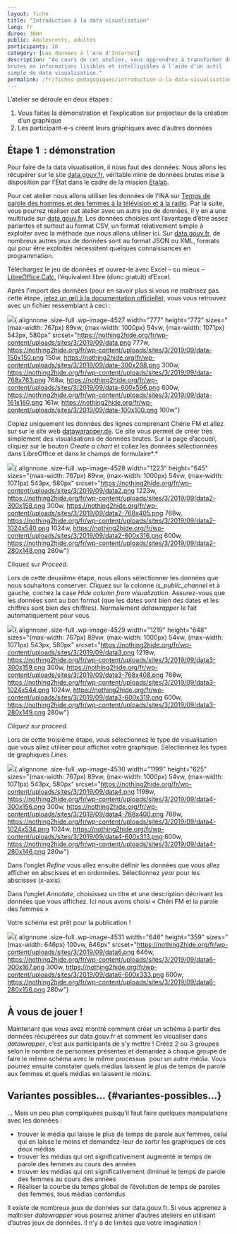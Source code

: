 ```yaml
---
layout: fiche
title: "Introduction à la data visualisation"
lang: fr
duree: 30mn
public: Adolescents, adultes
participants: 10
category: [Les données à l'ère d'Internet]
description: "Au cours de cet atelier, vous apprendrez à transformer des données
brutes en informations lisibles et intelligibles à l’aide d’un outil
simple de data visualisation."
permalink: /fr/fiches-pedagogiques/introduction-a-la-data-visualisation/
---
```



L’atelier se déroule en deux étapes :

1.  Vous faites la démonstration et l’explication sur projecteur de la
    création d’un graphique
2.  Les participant-e-s créent leurs graphiques avec d’autres données

Étape 1  : démonstration
------------------------

Pour faire de la data visualisation, il nous faut des données. Nous
allons les récupérer sur le site
[data.gouv.fr](https://www.data.gouv.fr/fr/), véritable mine de données
brutes mise à disposition par l’État dans le cadre de la mission
[Etalab](https://fr.wikipedia.org/wiki/Etalab).

Pour cet atelier nous allons utiliser les données de l’INA sur [Temps de
parole des hommes et des femmes à la télévision et à la
radio](https://www.data.gouv.fr/fr/datasets/temps-de-parole-des-hommes-et-des-femmes-a-la-television-et-a-la-radio/).
Par la suite, vous pourrez réaliser cet atelier avec un autre jeu de
données, il y en a une multitude sur
[data.gouv.fr](https://www.data.gouv.fr/fr/). Les données choisies ont
l’avantage d’être assez parlantes et surtout au format CSV, un format
relativement simple à exploiter avec la méthode que nous allons utiliser
ici. Sur [data.gouv.fr](https://www.data.gouv.fr/fr/), de nombreux
autres jeux de données sont au format JSON ou XML, formats qui pour être
exploités nécessitent quelques connaissances en programmation.

Téléchargez le jeu de données et ouvrez-le avec Excel – ou mieux –
[LibreOffice Calc](https://www.libreoffice.org/discover/calc/),
l’équivalent libre (donc gratuit) d’Excel.

Après l’import des données (pour en savoir plus si vous ne maîtrisez pas
cette étape, [jetez un œil à la documentation
officielle](https://help.libreoffice.org/Common/Importing_and_Exporting_Data_in_Text_Format/fr)),
vous vous retrouvez avec un fichier ressemblant à ceci :

![](https://nothing2hide.org/fr/wp-content/uploads/sites/3/2019/09/data.png){.alignnone
.size-full .wp-image-4527 width="777" height="772"
sizes="(max-width: 767px) 89vw, (max-width: 1000px) 54vw, (max-width: 1071px) 543px, 580px"
srcset="https://nothing2hide.org/fr/wp-content/uploads/sites/3/2019/09/data.png 777w, https://nothing2hide.org/fr/wp-content/uploads/sites/3/2019/09/data-150x150.png 150w, https://nothing2hide.org/fr/wp-content/uploads/sites/3/2019/09/data-300x298.png 300w, https://nothing2hide.org/fr/wp-content/uploads/sites/3/2019/09/data-768x763.png 768w, https://nothing2hide.org/fr/wp-content/uploads/sites/3/2019/09/data-600x596.png 600w, https://nothing2hide.org/fr/wp-content/uploads/sites/3/2019/09/data-161x160.png 161w, https://nothing2hide.org/fr/wp-content/uploads/sites/3/2019/09/data-100x100.png 100w"}

Copiez uniquement les données des lignes comprenant Chérie FM et allez
sur sur le site web [datawarapper.de](https://www.datawrapper.de/). Ce
site vous permet de créer très simplement des visualisations de données
brutes. Sur la page d’accueil, cliquez sur le bouton *Create a chart* et
collez les données sélectionnées dans LibreOffice et dans le champs de
formulaire*.*

![](https://nothing2hide.org/fr/wp-content/uploads/sites/3/2019/09/data2.png){.alignnone
.size-full .wp-image-4528 width="1223" height="645"
sizes="(max-width: 767px) 89vw, (max-width: 1000px) 54vw, (max-width: 1071px) 543px, 580px"
srcset="https://nothing2hide.org/fr/wp-content/uploads/sites/3/2019/09/data2.png 1223w, https://nothing2hide.org/fr/wp-content/uploads/sites/3/2019/09/data2-300x158.png 300w, https://nothing2hide.org/fr/wp-content/uploads/sites/3/2019/09/data2-768x405.png 768w, https://nothing2hide.org/fr/wp-content/uploads/sites/3/2019/09/data2-1024x540.png 1024w, https://nothing2hide.org/fr/wp-content/uploads/sites/3/2019/09/data2-600x316.png 600w, https://nothing2hide.org/fr/wp-content/uploads/sites/3/2019/09/data2-280x148.png 280w"}

Cliquez sur *Proceed*.

Lors de cette deuxième étape, nous allons sélectionner les données que
nous souhaitons conserver. Cliquez sur la colonne *is\_public\_channel*
et à gauche, cochez la case *Hide column from visualization*.
Assurez-vous que les données sont au bon format (que les dates sont bien
des dates et les chiffres sont bien des chiffres). Normalement
*datawrapper* le fait automatiquement pour vous.

![](https://nothing2hide.org/fr/wp-content/uploads/sites/3/2019/09/data3.png){.alignnone
.size-full .wp-image-4529 width="1219" height="648"
sizes="(max-width: 767px) 89vw, (max-width: 1000px) 54vw, (max-width: 1071px) 543px, 580px"
srcset="https://nothing2hide.org/fr/wp-content/uploads/sites/3/2019/09/data3.png 1219w, https://nothing2hide.org/fr/wp-content/uploads/sites/3/2019/09/data3-300x159.png 300w, https://nothing2hide.org/fr/wp-content/uploads/sites/3/2019/09/data3-768x408.png 768w, https://nothing2hide.org/fr/wp-content/uploads/sites/3/2019/09/data3-1024x544.png 1024w, https://nothing2hide.org/fr/wp-content/uploads/sites/3/2019/09/data3-600x319.png 600w, https://nothing2hide.org/fr/wp-content/uploads/sites/3/2019/09/data3-280x149.png 280w"}

*Cliquez sur proceed.*

Lors de cette troisième étape, vous sélectionnez le type de
visualisation que vous allez utiliser pour afficher votre graphique.
Sélectionnez les types de graphiques *Lines*.

![](https://nothing2hide.org/fr/wp-content/uploads/sites/3/2019/09/data4.png){.alignnone
.size-full .wp-image-4530 width="1199" height="625"
sizes="(max-width: 767px) 89vw, (max-width: 1000px) 54vw, (max-width: 1071px) 543px, 580px"
srcset="https://nothing2hide.org/fr/wp-content/uploads/sites/3/2019/09/data4.png 1199w, https://nothing2hide.org/fr/wp-content/uploads/sites/3/2019/09/data4-300x156.png 300w, https://nothing2hide.org/fr/wp-content/uploads/sites/3/2019/09/data4-768x400.png 768w, https://nothing2hide.org/fr/wp-content/uploads/sites/3/2019/09/data4-1024x534.png 1024w, https://nothing2hide.org/fr/wp-content/uploads/sites/3/2019/09/data4-600x313.png 600w, https://nothing2hide.org/fr/wp-content/uploads/sites/3/2019/09/data4-280x146.png 280w"}

Dans l’onglet *Refine* vous allez ensuite définir les données que vous
allez afficher en abscisses et en ordonnées. Sélectionnez *year* pour
les abscisses (x-axis).

Dans l’onglet *Annotate*, choisissez un titre et une description
décrivant les données que vous affichez. Ici nous avons choisi « Chéri
FM et la parole des femmes »

Votre schéma est prêt pour la publication !

![](https://nothing2hide.org/fr/wp-content/uploads/sites/3/2019/09/data6.png){.alignnone
.size-full .wp-image-4531 width="646" height="359"
sizes="(max-width: 646px) 100vw, 646px"
srcset="https://nothing2hide.org/fr/wp-content/uploads/sites/3/2019/09/data6.png 646w, https://nothing2hide.org/fr/wp-content/uploads/sites/3/2019/09/data6-300x167.png 300w, https://nothing2hide.org/fr/wp-content/uploads/sites/3/2019/09/data6-600x333.png 600w, https://nothing2hide.org/fr/wp-content/uploads/sites/3/2019/09/data6-280x156.png 280w"}

À vous de jouer !
-----------------

Maintenant que vous avez montré comment créer un schéma à partir des
données récupérées sur data.gouv.fr et comment les visualiser dans
*datawrapper*, c’est aux participants de s’y mettre ! Créez 2 ou 3
groupes selon le nombre de personnes présentes et demandez à chaque
groupe de faire le même schéma avec le même processus  pour un autre
média. Vous pourrez ensuite constater quels médias laissent le plus de
temps de parole aux femmes et quels médias en laissent le moins.

Variantes possibles… {#variantes-possibles...}
--------------------

… Mais un peu plus compliquées puisqu’il faut faire quelques
manipulations avec les données :

-   trouver le média qui laisse le plus de temps de parole aux femmes,
    celui qui en laisse le moins et demandez-leur de sortir les
    graphiques de ces deux médias
-   trouver les médias qui ont significativement augmenté le temps de
    parole des femmes au cours des années
-   trouver les médias qui ont significativement diminué le temps de
    parole des femmes au cours des années
-   Réaliser la courbe du temps global de l’évolution de temps de
    paroles des femmes, tous médias confondus

Il existe de nombreux jeux de données sur data.gouv.fr. Si vous apprenez
à maîtriser *datawrapper* vous pourrez animer d’autres ateliers en
utilisant d’autres jeux de données. Il n’y a de limites que votre
imagination !